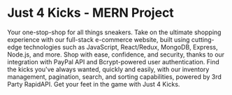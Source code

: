 # Just 4 Kicks - MERN Project

Your one-stop-shop for all things sneakers. Take on the ultimate shopping experience with our full-stack e-commerce website, built using cutting-edge technologies such as JavaScript, React/Redux, MongoDB, Express, Node.js, and more. Shop with ease, confidence, and security, thanks to our integration with PayPal API and Bcrypt-powered user authentication. Find the kicks you've always wanted, quickly and easily, with our inventory management, pagination, search, and sorting capabilities, powered by 3rd Party RapidAPI. Get your feet in the game with Just 4 Kicks.
